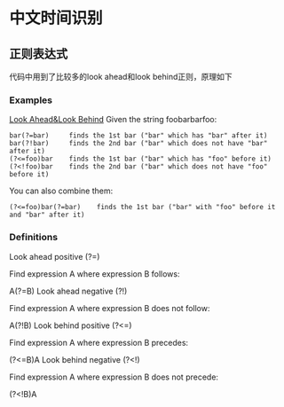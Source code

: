 # 中文时间识别

## 正则表达式

代码中用到了比较多的look ahead和look behind正则，原理如下

### Examples
[Look Ahead&Look Behind](http://stackoverflow.com/questions/2973436/regex-lookahead-lookbehind-and-atomic-groups)
Given the string foobarbarfoo:
```
bar(?=bar)     finds the 1st bar ("bar" which has "bar" after it)
bar(?!bar)     finds the 2nd bar ("bar" which does not have "bar" after it)
(?<=foo)bar    finds the 1st bar ("bar" which has "foo" before it)
(?<!foo)bar    finds the 2nd bar ("bar" which does not have "foo" before it)
```
You can also combine them:

```
(?<=foo)bar(?=bar)    finds the 1st bar ("bar" with "foo" before it and "bar" after it)
```
### Definitions

Look ahead positive (?=)

Find expression A where expression B follows:

A(?=B)
Look ahead negative (?!)

Find expression A where expression B does not follow:

A(?!B)
Look behind positive (?<=)

Find expression A where expression B precedes:

(?<=B)A
Look behind negative (?<!)

Find expression A where expression B does not precede:

(?<!B)A